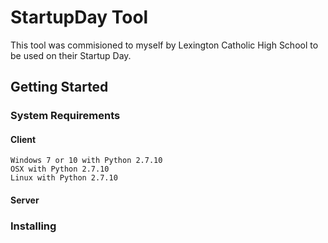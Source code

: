 # StartupDay Tool
This tool was commisioned to myself by Lexington Catholic High School to be used on their Startup Day.
## Getting Started
### System Requirements
#### Client
```
Windows 7 or 10 with Python 2.7.10
OSX with Python 2.7.10
Linux with Python 2.7.10
```
#### Server
### Installing


